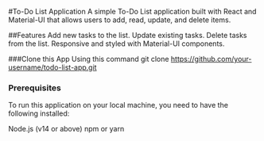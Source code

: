 #To-Do List Application
A simple To-Do List application built with React and Material-UI that allows users to add, read, update, and delete items.

##Features
Add new tasks to the list.
Update existing tasks.
Delete tasks from the list.
Responsive and styled with Material-UI components.

###Clone this App Using this command
git clone https://github.com/your-username/todo-list-app.git

### Prerequisites
To run this application on your local machine, you need to have the following installed:

Node.js (v14 or above)
npm or yarn





